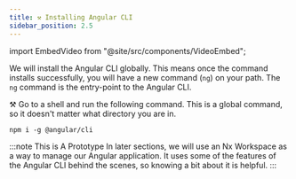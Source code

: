 ```yaml
---
title: ⚒️ Installing Angular CLI
sidebar_position: 2.5
---
```


import EmbedVideo from "@site/src/components/VideoEmbed";

We will install the Angular CLI globally. This means once the command installs successfully, you will have a new command (`ng`) on your path. The `ng` command is the entry-point to the Angular CLI.

⚒️ Go to a shell and run the following command. This is a global command, so it doesn't matter what directory you are in.

```shell
npm i -g @angular/cli
```

<EmbedVideo id="814286011" />

:::note This is A Prototype
In later sections, we will use an Nx Workspace as a way to manage our Angular
application. It uses some of the features of the Angular CLI behind the scenes, so
knowing a bit about it is helpful.
:::
